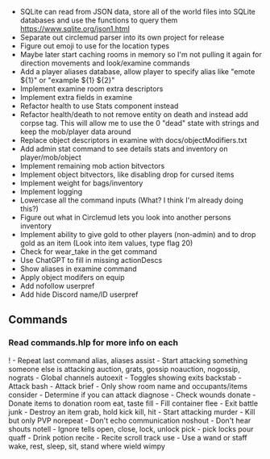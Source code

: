 - SQLite can read from JSON data, store all of the world files into SQLite databases and use the functions to query them
  https://www.sqlite.org/json1.html
- Separate out circlemud parser into its own project for release
- Figure out emoji to use for the location types
- Maybe later start caching rooms in memory so I'm not pulling it again for direction movements and look/examine commands
- Add a player aliases database, allow player to specify alias like "emote ${1}" or "example ${1} ${2}"
- Implement examine room extra descriptors
- Implement extra fields in examine
- Refactor health to use Stats component instead
- Refactor health/death to not remove entity on death and instead add corpse tag. This will allow me to use the 0 "dead" state with strings and keep the mob/player data around
- Replace object descriptors in examine with docs/objectModifiers.txt
- Add admin stat command to see details stats and inventory on player/mob/object
- Implement remaining mob action bitvectors
- Implement object bitvectors, like disabling drop for cursed items
- Implement weight for bags/inventory
- Implement logging
- Lowercase all the command inputs (What? I think I'm already doing this?)
- Figure out what in Circlemud lets you look into another persons inventory
- Implement ability to give gold to other players (non-admin) and to drop gold as an item (Look into item values, type flag 20)
- Check for wear_take in the get command
- Use ChatGPT to fill in missing actionDescs
- Show aliases in examine command
- Apply object modifers on equip
- Add nofollow userpref
- Add hide Discord name/ID userpref

## Commands

### Read commands.hlp for more info on each

! - Repeat last command
alias, aliases
assist - Start attacking something someone else is attacking
auction, grats, gossip noauction, nogossip, nograts - Global channels
autoexit - Toggles showing exits
backstab - Attack
bash - Attack
brief - Only show room name and occupants/items
consider - Determine if you can attack
diagnose - Check wounds
donate - Donate items to donation room
eat, taste
fill - Fill container
flee - Exit battle
junk - Destroy an item
grab, hold
kick
kill, hit - Start attacking
murder - Kill but only PVP
norepeat - Don't echo communication
noshout - Don't hear shouts
notell - Ignore tells
open, close, lock, unlock
pick - pick locks
pour
quaff - Drink potion
recite - Recite scroll
track
use - Use a wand or staff
wake, rest, sleep, sit, stand
where
wield
wimpy
